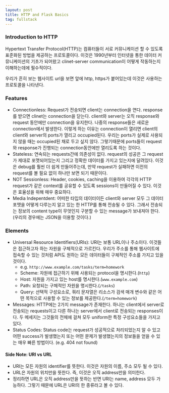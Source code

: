 ```yaml
---
layout: post
title: HTTP and Flask Basics
tag: fullstack
---
```

### Introduction to HTTP
Hypertext Transfer Protocol(HTTP)는 컴퓨터들이 서로 커뮤니케이션 할 수 있도록 표준화된 방법을 제공하는 프로토콜이다. 이것은 1990년부터 인터넷을 통한 
데이터 커뮤니케이션의 기초가 되어왔고 clinet-server communication이 어떻게 작동하는지 이해하는데에 필수적이다.

우리가 흔히 보는 웹사이트 url을 보면 앞에 http, https가 붙어있는데 이것은 사용하는 프로토콜을 나타낸다.

### Features
- Connectionless: Request가 전송되면 client는 connection을 연다. response를 받으면 clinet는 connection을 닫는다. client와 server는 
오직 response와 request 동안에만 connection을 유지한다. 나중의 response들은 새로운 connection에서 발생한다. 이렇게 하는 이유는 connection이
 열리면 client의 client와 server의 ports가 열리고 occupied된다. 우리는 ports가 실제로 사용되지 않을 때는 occupied된 채로 두고 싶지 않다. 그렇기때문에 
 ports들이 request와 response가 진행되는 connection동안에만 열리도록 하는 것이다.
- Stateless: 연속되는 requests간에 의존성이 없다. request의 성공은 그 request가 제대로 포맷되어있는지 그리고 정확한 데이터를 가지고 있는지에 달려있다.
 이것은 debug를 훨씬 더 쉽게 만들어주는데, 만약 request가 실패하면 이전의 request를 볼 필요 없이 하나만 보면 되기 때문이다.
- NOT Sessionless: Header, cookies, caching을 이용하여 각각의 HTTP request가 같은 context를 공유할 수 있도록 sessions이 만들어질 수 있다. 이것은 효율성을 위해 매우 중요하다.
- Media Indepentdent: 어떠한 타입의 데이터이든 client와 server 모두 그 데이터 포맷을 어떻게 다루는지 알고 있는 한 HTTP를 통해 전송될 수 있다. 
그래서 전송되는 정보의 content type이 무엇인지 구분할 수 있는 message가 보내져야 한다.(우리의 경우에는 JSON을 이용할 것이다.)


### Elements
- Universal Resource Identifiers(URIs): URI는 보통 URL이나 주소이다. 이것들은 접근하고자 하는 자원을 구체적으로 가르킨다. 
우리가 주소를 통해 웹사이트에 접속할 수 있는 것처럼 API도 원하는 모든 데이터들이 구체적인 주소를 가지고 있을 것이다.
  - e.g. `http://www.example.com/tasks/term=homework`
  - Scheme: 자원에 접근하기 위해 사용되는 protocol을 명시한다.(`http`)
  - Host: 자원을 가지고 있는 host를 명시한다.(`www.example.com`)
  - Path: 요청되는 구체적인 자원을 명시한다.(`/tasks`)
  - Query: 선택적 구성요소로, 쿼리 문자열은 리소스가 검색 매개 변수와 같은 어떤 목적으로 사용할 수 있는 정보를 제공한다.(`/term=homework`)
- Messages: HTTP에는 2가지 message가 존재한다. 하나는 client에서 server로 전송되는 requests이고 다른 하나는 server에서 client로 전송되는 responses이다.
두 메세지는 그것들의 전체에 걸쳐 모두 uniform한 특정 구성요소들을 가지고 있다.
- Status Codes: Status code는 request가 성공적으로 처리되었는지 알 수 있고 어떤 success가 발생했는지 또는 어떤 문제가 발생했는지의 정보들을 얻을 수 있는 매우 빠른 방법이다.
(e.g. 404 not found)

#### Side Note: URI vs URL
- URI는 모든 자원의 identifier를 뜻한다. 이것은 자원의 이름, 주소 모두 될 수 있다.
- URL은 자원의 위치만을 뜻한다. 즉, 이것은 오직 address만을 의미한다.
- 정리하면 URL은 오직 address만을 뜻하는 반면 URI는 name, address 모두 가능하다. 그렇기 때문에 URL은 URI의 한 종류라고 볼 수 있다.

